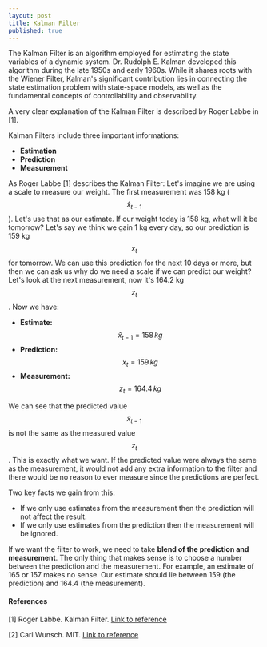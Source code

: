 ```yaml
---
layout: post
title: Kalman Filter
published: true
---
```


The Kalman Filter is an algorithm employed for estimating the state variables of a dynamic system. Dr. Rudolph E. Kalman developed this algorithm during the late 1950s and early 1960s. While it shares roots with the Wiener Filter, Kalman's significant contribution lies in connecting the state estimation problem with state-space models, as well as the fundamental concepts of controllability and observability.

A very clear explanation of the Kalman Filter is described by Roger Labbe in [1]. 

Kalman Filters include three important informations:

* **Estimation**
* **Prediction**
* **Measurement**

As Roger Labbe [1] describes the Kalman Filter: Let's imagine we are using a scale to measure our weight. The first measurement was 158 kg ($$\hat{x}_{t-1}$$). Let's use that as our estimate. If our weight today is 158 kg, what will it be tomorrow?
Let's say we think we gain 1 kg every day, so our prediction is 159 kg $$x_{t}$$ for tomorrow. We can use this prediction for the next 10 days or more, but then we can ask us why do we need a scale if we can predict our weight? 
Let's look at the next measurement, now it's 164.2 kg $$z_{t}$$. 
Now we have:

* **Estimate:** $$\hat{x}_{t-1} = 158 \, kg$$
* **Prediction:** $$x_t = 159 \, kg$$
* **Measurement:** $$z_t = 164.4 \, kg$$

We can see that the predicted value $$\hat{x}_{t-1}$$ is not the same as the measured value $$z_t$$. This is exactly what we want. If the predicted value were always the same as the measurement, it would not add any extra information to the filter and there would be no reason to ever measure since the predictions are perfect.

Two key facts we gain from this:
* If we only use estimates from the measurement then the prediction will not affect the result.
* If we only use estimates from the prediction then the measurement will be ignored.

If we want the filter to work, we need to take **blend of the prediction and measurement**. The only thing that makes sense is to choose a number between the prediction and the measurement. For example, an estimate of 165 or 157 makes no sense. Our estimate should lie between 159 (the prediction) and 164.4 (the measurement). 





#### References

<!--[1] Kalman Filter. [Link to reference](https://drive.google.com/file/d/0By_SW19c1BfhSVFzNHc0SjduNzg/view?resourcekey=0-41olC9ht9xE3wQe2zHZ45A)-->

[1] Roger Labbe. Kalman Filter. [Link to reference](https://github.com/rlabbe/Kalman-and-Bayesian-Filters-in-Python)

[2] Carl Wunsch. MIT. [Link to reference](https://ocw.mit.edu/courses/12-864-inference-from-data-and-models-spring-2005/e19a413bc30bbe2976a88f4e57930df5_tsamsfmt2_6.pdf)

